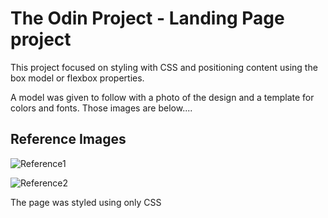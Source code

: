 # The Odin Project - Landing Page project

This project focused on styling with CSS and positioning content using the box model or flexbox properties.

A model was given to follow with a photo of the design and a template for colors and fonts. Those images are below....

## Reference Images

![Reference1](https://cdn.statically.io/gh/TheOdinProject/curriculum/main/foundations/html_css/project/odin-project.png)

![Reference2](https://cdn.statically.io/gh/TheOdinProject/curriculum/main/foundations/html_css/project/colors_and_stuff.png)

The page was styled using only CSS
